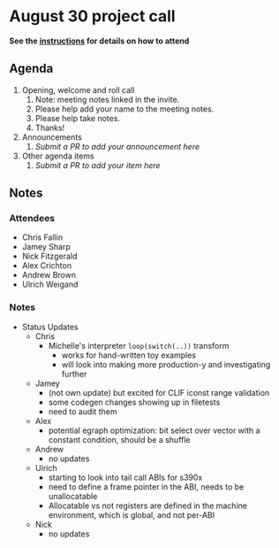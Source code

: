 # August 30 project call

**See the [instructions](../README.md) for details on how to attend**

## Agenda
1. Opening, welcome and roll call
    1. Note: meeting notes linked in the invite.
    1. Please help add your name to the meeting notes.
    1. Please help take notes.
    1. Thanks!
1. Announcements
    1. _Submit a PR to add your announcement here_
1. Other agenda items
    1. _Submit a PR to add your item here_

## Notes

### Attendees

* Chris Fallin
* Jamey Sharp
* Nick Fitzgerald
* Alex Crichton
* Andrew Brown
* Ulrich Weigand

### Notes

* Status Updates
  * Chris
    * Michelle's interpreter `loop(switch(..))` transform
      * works for hand-written toy examples
      * will look into making more production-y and investigating further
  * Jamey
    * (not own update) but excited for CLIF iconst range validation
    * some codegen changes showing up in filetests
    * need to audit them
  * Alex
    * potential egraph optimization: bit select over vector with a constant
      condition, should be a shuffle
  * Andrew
    * no updates
  * Ulrich
    * starting to look into tail call ABIs for s390x
    * need to define a frame pointer in the ABI, needs to be unallocatable
    * Allocatable vs not registers are defined in the machine environment, which
      is global, and not per-ABI
  * Nick
    * no updates
